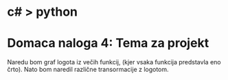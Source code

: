 # c# > python

# Domaca naloga 4: Tema za projekt
Naredu bom graf logota iz večih funkcij, (kjer vsaka funkcija predstavla eno črto). Nato bom naredil različne transormacije z logotom.
